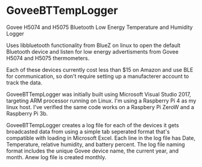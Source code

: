 # GoveeBTTempLogger
Govee H5074 and H5075 Bluetooth Low Energy Temperature and Humidity Logger

Uses libbluetooth functionality from BlueZ on linux to open the default Bluetooth device and listen for low energy advertisments from Govee H5074 and H5075 thermometers. 

Each of these devices currently cost less than $15 on Amazon and use BLE for communication, so don't require setting up a manufacterer account to track the data.  

GoveeBTTempLogger was initially built using Microsoft Visual Studio 2017, targeting ARM processor running on Linux. I'm using a Raspberry Pi 4 as my linux host. I've verified the same code works on a Raspbery Pi ZeroW and a Raspberry Pi 3b.

GoveeBTTempLogger creates a log file for each of the devices it gets broadcasted data from using a simple tab seperated format that's compatible with loading in Microsoft Excel. Each line in the log file has Date, Temperature, relative humidity, and battery percent. The log file naming format includes the unique Govee device name, the current year, and month. Anew log file is created monthly.
